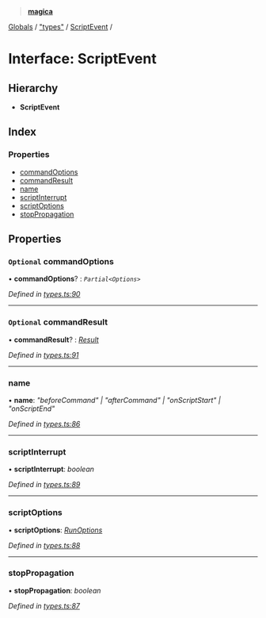 > **[magica](../README.md)**

[Globals](../README.md) / ["types"](../modules/_types_.md) / [ScriptEvent](_types_.scriptevent.md) /

# Interface: ScriptEvent

## Hierarchy

* **ScriptEvent**

## Index

### Properties

* [commandOptions](_types_.scriptevent.md#optional-commandoptions)
* [commandResult](_types_.scriptevent.md#optional-commandresult)
* [name](_types_.scriptevent.md#name)
* [scriptInterrupt](_types_.scriptevent.md#scriptinterrupt)
* [scriptOptions](_types_.scriptevent.md#scriptoptions)
* [stopPropagation](_types_.scriptevent.md#stoppropagation)

## Properties

### `Optional` commandOptions

• **commandOptions**? : *`Partial<Options>`*

*Defined in [types.ts:90](https://github.com/cancerberoSgx/magica/blob/94e3b58/src/types.ts#L90)*

___

### `Optional` commandResult

• **commandResult**? : *[Result](_types_.result.md)*

*Defined in [types.ts:91](https://github.com/cancerberoSgx/magica/blob/94e3b58/src/types.ts#L91)*

___

###  name

• **name**: *"beforeCommand" | "afterCommand" | "onScriptStart" | "onScriptEnd"*

*Defined in [types.ts:86](https://github.com/cancerberoSgx/magica/blob/94e3b58/src/types.ts#L86)*

___

###  scriptInterrupt

• **scriptInterrupt**: *boolean*

*Defined in [types.ts:89](https://github.com/cancerberoSgx/magica/blob/94e3b58/src/types.ts#L89)*

___

###  scriptOptions

• **scriptOptions**: *[RunOptions](_types_.runoptions.md)*

*Defined in [types.ts:88](https://github.com/cancerberoSgx/magica/blob/94e3b58/src/types.ts#L88)*

___

###  stopPropagation

• **stopPropagation**: *boolean*

*Defined in [types.ts:87](https://github.com/cancerberoSgx/magica/blob/94e3b58/src/types.ts#L87)*